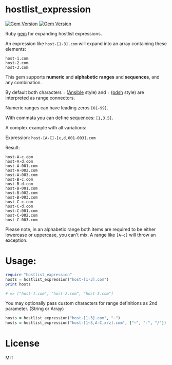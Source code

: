 # hostlist_expression

[![Gem Version](https://badge.fury.io/rb/hostlist_expression.svg)](http://badge.fury.io/rb/hostlist_expression) [![Gem Version](https://travis-ci.org/udondan/hostlist_expression-ruby.svg)](https://travis-ci.org/udondan/hostlist_expression-ruby)


Ruby [gem](https://rubygems.org/gems/hostlist_expression) for expanding hostlist expressions.

An expression like `host-[1-3].com` will expand into an array containing these elements:
```
host-1.com
host-2.com
host-3.com
```

This gem supports **numeric** and **alphabetic** **ranges** and **sequences**, and any combination.

By default both characters `:` ([Ansible](http://docs.ansible.com/intro_inventory.html#hosts-and-groups) style) and `-` ([pdsh](https://code.google.com/p/pdsh/wiki/HostListExpressions) style) are interpreted as range connectors.

Numeric ranges can have leading zeros `[01-99]`.

With commata you can define sequences: `[1,3,5]`.

A complex example with all variations:

Expression: `host-[A-C]-[c,d,001-003].com`

Result:
```
host-A-c.com
host-A-d.com
host-A-001.com
host-A-002.com
host-A-003.com
host-B-c.com
host-B-d.com
host-B-001.com
host-B-002.com
host-B-003.com
host-C-c.com
host-C-d.com
host-C-001.com
host-C-002.com
host-C-003.com
```

Please note, in an alphabetic range both items are required to be either lowercase or uppercase, you can't mix. A range like `[A-c]` will throw an exception.

# Usage:
```rb
require "hostlist_expression"
hosts = hostlist_expression("host-[1-3].com")
print hosts

# => ["host-1.com", "host-2.com", "host-3.com"]
```

You may optionally pass custom characters for range definitions as 2nd parameter. (String or Array)

```rb
hosts = hostlist_expression("host-[1~3].com", "~")
hosts = hostlist_expression("host-[1~3,A-C,x/z].com", ["~", "-", "/"])
```

# License
MIT

